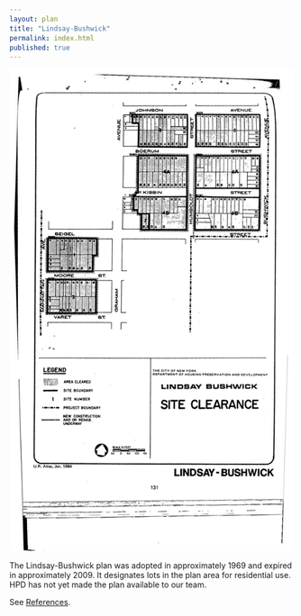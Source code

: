 ```yaml
---
layout: plan
title: "Lindsay-Bushwick"
permalink: index.html
published: true
---
```


![Lindsay-Bushwick in the Atlas of Urban Renewal](Lindsay-Bushwick.jpg)

The Lindsay-Bushwick plan was adopted in approximately 1969 and expired in approximately 2009. It designates lots in the plan area for residential use. HPD has not yet made the plan available to our team.

See [References](http://www.urbanreviewer.org/#page=references.html).